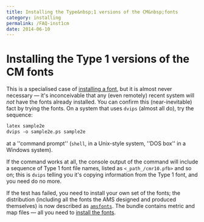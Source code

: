 ```yaml
---
title: Installing the Type&nbsp;1 versions of the CM&nbsp;fonts
category: installing
permalink: /FAQ-inst1cm
date: 2014-06-10
---
```


# Installing the Type&nbsp;1 versions of the CM&nbsp;fonts

This is a specialised case of [installing a font](/FAQ-instfont),
but it is almost never necessary&nbsp;&mdash; it's inconceivable that any (even
remotely) recent system will _not_ have the fonts already
installed.  You can confirm this (near-inevitable) fact by trying the
fonts.  On a system that uses `dvips` (almost all do), try
the sequence:
```latex
latex sample2e
dvips -o sample2e.ps sample2e
```
at a ''command prompt'' (`shell`, in a Unix-style system,
''DOS box'' in a Windows system).

If the command works at all, the console output of the command will
include a sequence of Type&nbsp;1 font file names, listed as
`<_path_/cmr10.pfb>` and so on; this is `dvips`
telling you it's copying information from the Type&nbsp;1 font, and you
need do no more.

If the test has failed, you need to install your own set of the fonts;
the distribution (including all the fonts the AMS designed and
produced themselves) is now described as [`amsfonts`](https://ctan.org/pkg/amsfonts).  The
bundle contains metric and map files&nbsp;&mdash; all you need to
[install the fonts](/FAQ-instt1font).

